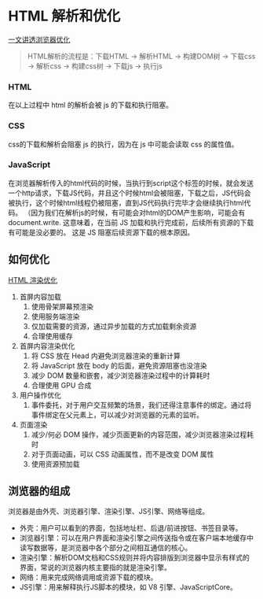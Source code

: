 # HTML 解析和优化
[一文讲透浏览器优化](https://juejin.cn/post/7116736167906639886#heading-17)

> HTML解析的流程是：下载HTML → 解析HTML → 构建DOM树 → 下载css → 解析css → 构建css树 → 下载js → 执行js

### HTML
在以上过程中 html 的解析会被 js 的下载和执行阻塞。

### CSS
css的下载和解析会阻塞 js 的执行，因为在 js 中可能会读取 css 的属性值。

### JavaScript
在浏览器解析传入的html代码的时候，当执行到script这个标签的时候，就会发送一个http请求，下载JS代码，并且这个时候html会被阻塞，下载之后，JS代码会被执行，这个时候html线程仍被阻塞，直到JS代码执行完毕才会继续执行html代码。
（因为我们在解析js的时候，有可能会对html的DOM产生影响，可能会有 document.write. 这意味着，在当前 JS 加载和执行完成前，后续所有资源的下载有可能是没必要的。 这是 JS 阻塞后续资源下载的根本原因。

## 如何优化
[HTML 渲染优化](https://godbasin.github.io/2022/05/15/front-end-performance-render/)
1. 首屏内容加载
   1. 使用骨架屏幕预渲染
   2. 使用服务端渲染
   3. 仅加载需要的资源，通过异步加载的方式加载剩余资源
   4. 合理使用缓存
2. 首屏内容渲染优化
   1. 将 CSS 放在 Head 内避免浏览器渲染的重新计算
   2. 将 JavaScript 放在 body 的后面，避免资源阻塞也没渲染
   3. 减少 DOM 数量和嵌套，减少浏览器渲染过程中的计算耗时
   4. 合理使用 GPU 合成
3. 用户操作优化
   1. 事件委托，对于用户交互频繁的场景，我们还得注意事件的绑定。通过将事件绑定在父元素上，可以减少对浏览器的元素的监听。
4. 页面渲染
   1. 减少/何必 DOM 操作，减少页面更新的内容范围，减少浏览器渲染过程耗时
   2. 对于页面动画，可以 CSS 动画属性，而不是改变 DOM 属性
   3. 使用资源预加载


## 浏览器的组成
浏览器是由外壳、浏览器引擎、渲染引擎、JS引擎、网络等组成。
* 外壳：用户可以看到的界面，包括地址栏、后退/前进按钮、书签目录等。
* 浏览器引擎：可以在用户界面和渲染引擎之间传送指令或在客户端本地缓存中读写数据等，是浏览器中各个部分之间相互通信的核心。
* 渲染引擎：解析DOM文档和CSS规则并将内容排版到浏览器中显示有样式的界面，常说的浏览器内核主要指的就是渲染引擎。
* 网络：用来完成网络调用或资源下载的模块。
* JS引擎：用来解释执行JS脚本的模块，如 V8 引擎、JavaScriptCore。

